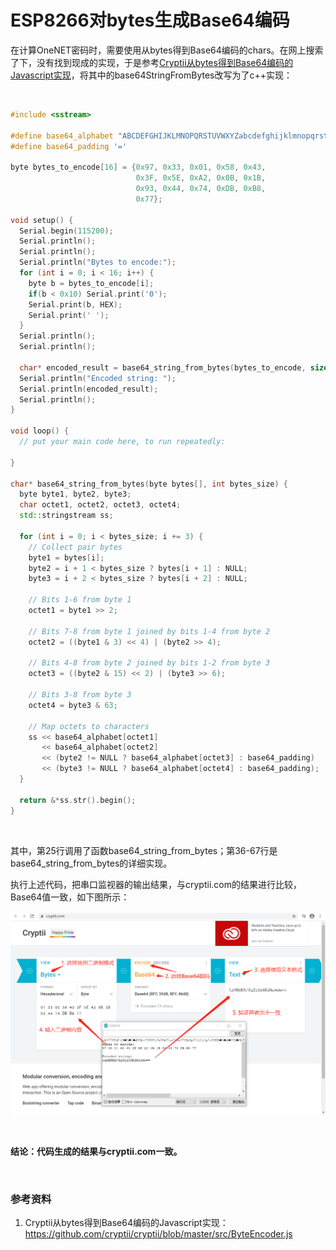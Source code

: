 # ESP8266对bytes生成Base64编码

在计算OneNET密码时，需要使用从bytes得到Base64编码的chars。在网上搜索了下，没有找到现成的实现，于是参考[Cryptii从bytes得到Base64编码的Javascript实现](https://github.com/cryptii/cryptii/blob/master/src/ByteEncoder.js)，将其中的base64StringFromBytes改写为了c++实现：

<br/>

```c++
#include <sstream>

#define base64_alphabet "ABCDEFGHIJKLMNOPQRSTUVWXYZabcdefghijklmnopqrstuvwxyz0123456789+/"
#define base64_padding '='

byte bytes_to_encode[16] = {0x97, 0x33, 0x01, 0x58, 0x43,
                            0x3F, 0x5E, 0xA2, 0x0B, 0x1B,
                            0x93, 0x44, 0x74, 0xDB, 0xB8,
                            0x77};

void setup() {
  Serial.begin(115200);
  Serial.println();
  Serial.println();
  Serial.println("Bytes to encode:");
  for (int i = 0; i < 16; i++) {
    byte b = bytes_to_encode[i];
    if(b < 0x10) Serial.print('0');
    Serial.print(b, HEX);
    Serial.print(' ');
  }
  Serial.println();
  Serial.println();

  char* encoded_result = base64_string_from_bytes(bytes_to_encode, sizeof(bytes_to_encode));
  Serial.println("Encoded string: ");
  Serial.println(encoded_result);
  Serial.println();
}

void loop() {
  // put your main code here, to run repeatedly:

}

char* base64_string_from_bytes(byte bytes[], int bytes_size) {
  byte byte1, byte2, byte3;
  char octet1, octet2, octet3, octet4;
  std::stringstream ss;

  for (int i = 0; i < bytes_size; i += 3) {
    // Collect pair bytes
    byte1 = bytes[i];
    byte2 = i + 1 < bytes_size ? bytes[i + 1] : NULL;
    byte3 = i + 2 < bytes_size ? bytes[i + 2] : NULL;

    // Bits 1-6 from byte 1
    octet1 = byte1 >> 2;

    // Bits 7-8 from byte 1 joined by bits 1-4 from byte 2
    octet2 = ((byte1 & 3) << 4) | (byte2 >> 4);

    // Bits 4-8 from byte 2 joined by bits 1-2 from byte 3
    octet3 = ((byte2 & 15) << 2) | (byte3 >> 6);

    // Bits 3-8 from byte 3
    octet4 = byte3 & 63;

    // Map octets to characters
    ss << base64_alphabet[octet1] 
       << base64_alphabet[octet2]
       << (byte2 != NULL ? base64_alphabet[octet3] : base64_padding)
       << (byte3 != NULL ? base64_alphabet[octet4] : base64_padding);
  }

  return &*ss.str().begin();
}
```

<br/>

其中，第25行调用了函数base64_string_from_bytes；第36-67行是base64_string_from_bytes的详细实现。

执行上述代码，把串口监视器的输出结果，与cryptii.com的结果进行比较，Base64值一致，如下图所示：

![Arduino_base64_from_bytes_results](images/base64/Arduino_base64_from_bytes_results.png)

<br/>

**结论：代码生成的结果与cryptii.com一致。**

<br/>

### 参考资料

1. Cryptii从bytes得到Base64编码的Javascript实现：https://github.com/cryptii/cryptii/blob/master/src/ByteEncoder.js